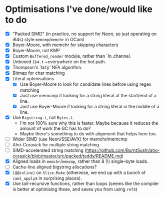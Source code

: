 # Optimisations I've done/would like to do

- [x] "Packed SIMD" (in practice, no support for Neon, so just operating on
  i64s) style `memcmp`/`memchr` in OCaml
- [x] Boyer-Moore, with memchr for skipping characters
- [x] Boyer-Moore, not KMP 
- [x] Custom `Buffered_reader` module, rather than `In_channel.
- [x] Unboxed `I64.t` ~everywhere on the hot path.
- [x] Thompson's 'lazy' NFA algorithm.
- [x] Bitmap for char matching 
- [x] Literal optimisations
    - [x] Use Boyer-Moore to look for candidate lines before using regex
      matching
    - [x] Just use memcmp if looking for a string literal at the start/end of a
      line.
    - [x] Just use Boyer-Moore if looking for a string literal in the middle of
      a line.
- [x] Use `Bigstring.t`, not `Bytes.t`.
    - I'm not 100% sure why this is faster. Maybe because it reduces the amount
      of work the GC has to do?
    - Maybe there's something to do with alignment that helps here too.
- [ ] Wider SIMD (use Neon/SSE/AVX) for memchr/memcmp
- [ ] Aho-Corasick for multiple string matching
- [ ] SIMD-accelerated string matching
  (https://github.com/BurntSushi/aho-corasick/blob/master/src/packed/teddy/README.md)
- [x] Aligned loads in `memchr`/`memcmp`, rather than 8 (!) single-byte loads.
- [ ] Cache-line aligned bigstring allocations?
- [x] `[@@inline]` on `Slice.Make` (otherwise, we end up with a bunch of
  `caml_apply`s in surprising places).
- [x] Use tail-recursive functions, rather than loops (seems like the compiler
  is better at optimising these, and saves you from using `ref`s)
